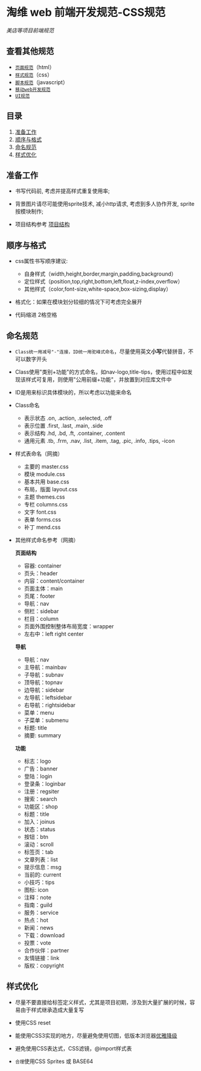 淘维 web 前端开发规范-CSS规范
=====================
*美店等项目前端规范*


## <a name='list'>查看其他规范</a>

  + [`页面规范`](./html.md)（html）
  + [`样式规范`](./css.md)（css）
  + [`脚本规范`](./javascript.md)（javascript）
  + [`移动web开发规范`](./mobile.md)
  + [`UI规范`](./ui.md)




## <a name='TOC'>目录</a>

  1. [准备工作](#prepare)
  1. [顺序与格式](#format)
  1. [命名规范](#namespace)
  1. [样式优化](#optimization)




## <a name='prepare'>准备工作</a>

- 书写代码前, 考虑并提高样式重复使用率;

- 背景图片请尽可能使用sprite技术, 减小http请求, 考虑到多人协作开发, sprite按模块制作;

- 项目结构参考 [项目结构](./overview.md#folder)




## <a name='format'>顺序与格式</a>

- css属性书写顺序建议:  
  + 自身样式（width,height,border,margin,padding,background）
  + 定位样式（position,top,right,bottom,left,float,z-index,overflow）
  + 其他样式（color,font-size,white-space,box-sizing,display）

- 格式化：如果在模块划分较细的情况下可考虑完全展开

- 代码缩进 2格空格





## <a name='namespace'>命名规范</a>

- `Class统一用减号"-"连接，ID统一用驼峰式命名`，尽量使用英文**小写**代替拼音，不可以数字开头

- Class使用"类别+功能"的方式命名，如nav-logo,title-tips，使用过程中如发现该样式可复用，则使用"公用前缀+功能"，并放置到对应库文件中

- ID是用来标识具体模块的，所以考虑以功能来命名

- Class命名
  + 表示状态  .on, .action, .selected, .off
  + 表示位置  .first, .last, .main, .side
  + 表示结构  .hd, .bd, .ft, .container, .content
  + 通用元素  .tb, .frm, .nav, .list, .item, .tag, .pic, .info, .tips, -icon


- 样式表命名（网摘）
  + 主要的 master.css 
  + 模块 module.css 
  + 基本共用 base.css 
  + 布局，版面 layout.css 
  + 主题 themes.css 
  + 专栏 columns.css 
  + 文字 font.css 
  + 表单 forms.css 
  + 补丁 mend.css 

- 其他样式命名参考（网摘）

  **页面结构**

  + 容器: container 
  + 页头：header 
  + 内容：content/container 
  + 页面主体：main 
  + 页尾：footer 
  + 导航：nav 
  + 侧栏：sidebar 
  + 栏目：column 
  + 页面外围控制整体布局宽度：wrapper 
  + 左右中：left right center 

  **导航**

  + 导航：nav 
  + 主导航：mainbav 
  + 子导航：subnav 
  + 顶导航：topnav 
  + 边导航：sidebar 
  + 左导航：leftsidebar 
  + 右导航：rightsidebar 
  + 菜单：menu 
  + 子菜单：submenu 
  + 标题: title 
  + 摘要: summary 

  **功能** 
  + 标志：logo 
  + 广告：banner 
  + 登陆：login 
  + 登录条：loginbar 
  + 注册：regsiter 
  + 搜索：search 
  + 功能区：shop 
  + 标题：title 
  + 加入：joinus 
  + 状态：status 
  + 按钮：btn 
  + 滚动：scroll 
  + 标签页：tab 
  + 文章列表：list 
  + 提示信息：msg 
  + 当前的: current 
  + 小技巧：tips 
  + 图标: icon 
  + 注释：note 
  + 指南：guild 
  + 服务：service 
  + 热点：hot 
  + 新闻：news 
  + 下载：download 
  + 投票：vote 
  + 合作伙伴：partner 
  + 友情链接：link 
  + 版权：copyright 





## <a name='optimization'>样式优化</a>

- 尽量不要直接给标签定义样式，尤其是项目初期，涉及到大量扩展的时候，容易由于样式继承造成大量复写

- 使用CSS reset

- 能使用CSS3实现的地方，尽量避免使用切图，低版本浏览器[优雅降级](http://segmentfault.com/q/1010000000264469)

- 避免使用CSS表达式，CSS滤镜，@import样式表

- `合理`使用CSS Sprites 或 BASE64






